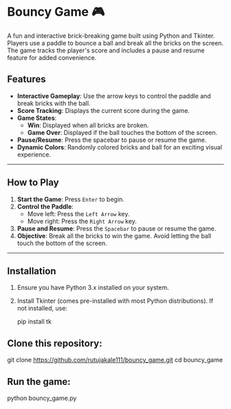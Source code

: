 # Bouncy Game 🎮

A fun and interactive brick-breaking game built using Python and Tkinter. Players use a paddle to bounce a ball and break all the bricks on the screen.
The game tracks the player's score and includes a pause and resume feature for added convenience.

## Features

- **Interactive Gameplay**: Use the arrow keys to control the paddle and break bricks with the ball.
- **Score Tracking**: Displays the current score during the game.
- **Game States**:
  - **Win**: Displayed when all bricks are broken.
  - **Game Over**: Displayed if the ball touches the bottom of the screen.
- **Pause/Resume**: Press the spacebar to pause or resume the game.
- **Dynamic Colors**: Randomly colored bricks and ball for an exciting visual experience.

---

## How to Play

1. **Start the Game**: Press `Enter` to begin.
2. **Control the Paddle**:
   - Move left: Press the `Left Arrow` key.
   - Move right: Press the `Right Arrow` key.
3. **Pause and Resume**: Press the `Spacebar` to pause or resume the game.
4. **Objective**: Break all the bricks to win the game. Avoid letting the ball touch the bottom of the screen.

---

## Installation

1. Ensure you have Python 3.x installed on your system.
2. Install Tkinter (comes pre-installed with most Python distributions). If not installed, use:
  
   pip install tk
## Clone this repository:

git clone https://github.com/rutujakale111/bouncy_game.git
cd bouncy_game
## Run the game:

python bouncy_game.py

